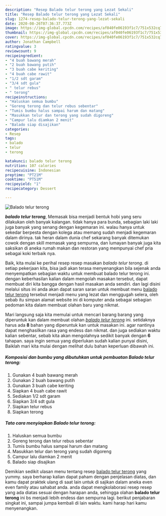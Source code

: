 ```yaml
---
description: "Resep Balado telur terong yang Lezat Sekali"
title: "Resep Balado telur terong yang Lezat Sekali"
slug: 1274-resep-balado-telur-terong-yang-lezat-sekali
date: 2020-08-26T07:36:37.773Z
image: https://img-global.cpcdn.com/recipes/af040fe06193f1c7/751x532cq70/balado-telur-terong-foto-resep-utama.jpg
thumbnail: https://img-global.cpcdn.com/recipes/af040fe06193f1c7/751x532cq70/balado-telur-terong-foto-resep-utama.jpg
cover: https://img-global.cpcdn.com/recipes/af040fe06193f1c7/751x532cq70/balado-telur-terong-foto-resep-utama.jpg
author: Jonathan Campbell
ratingvalue: 3
reviewcount: 9
recipeingredient:
- "4 buah bawang merah"
- "2 buah bawang putih"
- "3 buah cabe keriting"
- "4 buah cabe rawit"
- "1/2 sdt garam"
- "3/4 sdt gula"
- " telur rebus"
- " terong"
recipeinstructions:
- "Haluskan semua bumbu"
- "Goreng terong dan telur rebus sebentar"
- "Tumis bumbu halus sampai harum dan matang"
- "Masukkan telur dan terong yang sudah digoreng"
- "Campur lalu diamkan 2 menit"
- "Balado siap disajikan"
categories:
- Resep
tags:
- balado
- telur
- terong

katakunci: balado telur terong 
nutrition: 107 calories
recipecuisine: Indonesian
preptime: "PT21M"
cooktime: "PT51M"
recipeyield: "1"
recipecategory: Dessert

---
```



![Balado telur terong](https://img-global.cpcdn.com/recipes/af040fe06193f1c7/751x532cq70/balado-telur-terong-foto-resep-utama.jpg)

<b><i>balado telur terong</i></b>, Memasak bisa menjadi bentuk hobi yang seru dilakukan oleh banyak kalangan. tidak hanya para bunda, sebagian laki laki juga banyak yang senang dengan kegemaran ini. walau hanya untuk sekedar berpesta dengan kolega atau memang sudah menjadi kegemaran dalam dirinya. tak heran dalam dunia chef sekarang banyak ditemukan cowok dengan skill memasak yang sempurna, dan lumayan banyak juga kita saksikan di aneka rumah makan dan restoran yang mempunyai chef pria sebagai koki terbaik nya.

Baik, kita mulai ke perihal resep resep masakan <i>balado telur terong</i>. di setiap pekerjaan kita, bisa jadi akan terasa menyenangkan bila sejenak anda menyempatkan sebagian waktu untuk membuat balado telur terong ini. dengan keberhasilan kalian dalam mengolah masakan tersebut, dapat membuat diri kita bangga dengan hasil masakan anda sendiri. dan lagi disini melalui situs ini anda akan dapat saran saran untuk membuat menu <u>balado telur terong</u> tersebut menjadi menu yang lezat dan menggugah selera, oleh sebab itu simpan alamat website ini di komputer anda sebagai sebagian pedoman kita dalam membuat olahan baru yang nikmat.




Mari langsung saja kita memulai untuk mencari barang barang yang diperuntuk kan dalam membuat olahan <u><i>balado telur terong</i></u> ini. setidaknya harus ada <b>8</b> bahan yang diperuntuk kan untuk masakan ini. agar nantinya dapat menghasilkan rasa yang endess dan nikmat. dan juga sediakan waktu kalian sebentar, sebab kita akan mengolahnya sedikit banyak dengan <b>6</b> tahapan. saya ingin semua yang diperlukan sudah kalian punyai disini, Baiklah mari kita mulai dengan melihat dulu bahan keperluan dibawah ini.

<!--inarticleads1-->

##### Komposisi dan bumbu yang dibutuhkan untuk pembuatan Balado telur terong:

1. Gunakan 4 buah bawang merah
1. Gunakan 2 buah bawang putih
1. Gunakan 3 buah cabe keriting
1. Siapkan 4 buah cabe rawit
1. Sediakan 1/2 sdt garam
1. Siapkan 3/4 sdt gula
1. Siapkan  telur rebus
1. Siapkan  terong




<!--inarticleads2-->

##### Tata cara menyiapkan Balado telur terong:

1. Haluskan semua bumbu
1. Goreng terong dan telur rebus sebentar
1. Tumis bumbu halus sampai harum dan matang
1. Masukkan telur dan terong yang sudah digoreng
1. Campur lalu diamkan 2 menit
1. Balado siap disajikan




Demikian sedikit ulasan menu tentang resep <u>balado telur terong</u> yang yummy. saya berharap kalian dapat paham dengan penjelasan diatas, dan kamu dapat praktek ulang di saat lain untuk di sajikan dalam aneka even even family atau sahabat anda. anda dapat mengkolaborasi resep resep yang ada diatas sesuai dengan harapan anda, sehingga olahan <b>balado telur terong</b> ini bs menjadi lebih endess dan sempurna lagi. berikut penjabaran singkat ini, sampai jumpa kembali di lain waktu. kami harap hari kamu menyenangkan.
